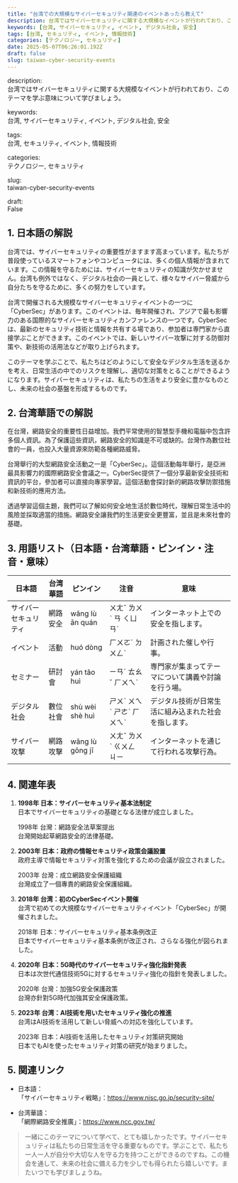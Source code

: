 ```yaml
---
title: "台湾での大規模なサイバーセキュリティ関連のイベントあったら教えて"
description: 台湾ではサイバーセキュリティに関する大規模なイベントが行われており、このテーマを学ぶ意味について学びましょう。
keywords: [台湾, サイバーセキュリティ, イベント, デジタル社会, 安全]
tags: [台湾, セキュリティ, イベント, 情報技術]
categories: [テクノロジー, セキュリティ]
date: 2025-05-07T06:26:01.192Z
draft: false
slug: taiwan-cyber-security-events
---
```


description:  
台湾ではサイバーセキュリティに関する大規模なイベントが行われており、このテーマを学ぶ意味について学びましょう。

keywords:  
台湾, サイバーセキュリティ, イベント, デジタル社会, 安全

tags:  
台湾, セキュリティ, イベント, 情報技術

categories:  
テクノロジー, セキュリティ

slug:  
taiwan-cyber-security-events

draft:  
False

## 1. 日本語の解説

台湾では、サイバーセキュリティの重要性がますます高まっています。私たちが普段使っているスマートフォンやコンピュータには、多くの個人情報が含まれています。この情報を守るためには、サイバーセキュリティの知識が欠かせません。台湾も例外ではなく、デジタル社会の一員として、様々なサイバー脅威から自分たちを守るために、多くの努力をしています。

台湾で開催される大規模なサイバーセキュリティイベントの一つに「CyberSec」があります。このイベントは、毎年開催され、アジアで最も影響力のある国際的なサイバーセキュリティカンファレンスの一つです。CyberSecは、最新のセキュリティ技術と情報を共有する場であり、参加者は専門家から直接学ぶことができます。このイベントでは、新しいサイバー攻撃に対する防御対策や、新技術の活用法などが取り上げられます。

このテーマを学ぶことで、私たちはどのようにして安全なデジタル生活を送るかを考え、日常生活の中でのリスクを理解し、適切な対策をとることができるようになります。サイバーセキュリティは、私たちの生活をより安全に豊かなものとし、未来の社会の基盤を形成するものです。

## 2. 台湾華語での解説

在台灣，網路安全的重要性日益增加。我們平常使用的智慧型手機和電腦中包含許多個人資訊。為了保護這些資訊，網路安全的知識是不可或缺的。台灣作為數位社會的一員，也投入大量資源來防範各種網路威脅。

台灣舉行的大型網路安全活動之一是「CyberSec」。這個活動每年舉行，是亞洲最具影響力的國際網路安全會議之一。CyberSec提供了一個分享最新安全技術和資訊的平台，參加者可以直接向專家學習。這個活動會探討新的網路攻擊防禦措施和新技術的應用方法。

透過學習這個主題，我們可以了解如何安全地生活於數位時代，理解日常生活中的風險並採取適當的措施。網路安全讓我們的生活更安全更豐富，並且是未來社會的基礎。

## 3. 用語リスト（日本語・台湾華語・ピンイン・注音・意味）

| 日本語          | 台湾華語         | ピンイン        | 注音     | 意味                                       |
|-------------|--------------|-------------|--------|------------------------------------------|
| サイバーセキュリティ | 網路安全        | wǎng lù ān quán | ㄨㄤˇ ㄌㄨˋ ㄢ ㄑㄩㄢˊ | インターネット上での安全を指します。                          |
| イベント         | 活動           | huó dòng      | ㄏㄨㄛˊ ㄉㄨㄥˋ | 計画された催しや行事。                             |
| セミナー         | 研討會         | yán tǎo huì   | ㄧㄢˊ ㄊㄠˇ ㄏㄨㄟˋ | 専門家が集まってテーマについて講義や討論を行う場。               |
| デジタル社会       | 數位社會        | shù wèi shè huì | ㄕㄨˋ ㄨㄟˋ ㄕㄜˋ ㄏㄨㄟˋ  | デジタル技術が日常生活に組み込まれた社会を指します。                |
| サイバー攻撃       | 網路攻擊        | wǎng lù gōng jī   | ㄨㄤˇ ㄌㄨˋ ㄍㄨㄥ ㄐㄧ | インターネットを通じて行われる攻撃行為。                      |

## 4. 関連年表

1. **1998年 日本：サイバーセキュリティ基本法制定**  
   日本でサイバーセキュリティの基礎となる法律が成立しました。

   1998年 台灣：網路安全法草案提出  
   台灣開始起草網路安全的法律基礎。

2. **2003年 日本：政府の情報セキュリティ政策会議設置**  
   政府主導で情報セキュリティ対策を強化するための会議が設立されました。

   2003年 台灣：成立網路安全保護組織  
   台灣成立了一個專責的網路安全保護組織。

3. **2018年 台湾：初のCyberSecイベント開催**  
   台湾で初めての大規模なサイバーセキュリティイベント「CyberSec」が開催されました。

   2018年 日本：サイバーセキュリティ基本条例改正  
   日本でサイバーセキュリティ基本条例が改正され、さらなる強化が図られました。

4. **2020年 日本：5G時代のサイバーセキュリティ強化指針発表**  
   日本は次世代通信技術5Gに対するセキュリティ強化の指針を発表しました。

   2020年 台灣：加強5G安全保護政策  
   台灣亦針對5G時代加強其安全保護政策。

5. **2023年 台湾：AI技術を用いたセキュリティ強化の推進**  
   台湾はAI技術を活用して新しい脅威への対応を強化しています。

   2023年 日本：AI技術を活用したセキュリティ対策研究開始  
   日本でもAIを使ったセキュリティ対策の研究が始まりました。

## 5. 関連リンク

- 日本語：  
  「サイバーセキュリティ戦略」：https://www.nisc.go.jp/security-site/

- 台湾華語：  
  「網際網路安全推廣」：https://www.ncc.gov.tw/

>一緒にこのテーマについて学べて、とても嬉しかったです。サイバーセキュリティは私たちの日常生活を守る重要なものです。学ぶことで、私たち一人一人が自分や大切な人を守る力を持つことができるのですね。この機会を通して、未来の社会に備える力を少しでも得られたら嬉しいです。またいつでも学びましょうね。